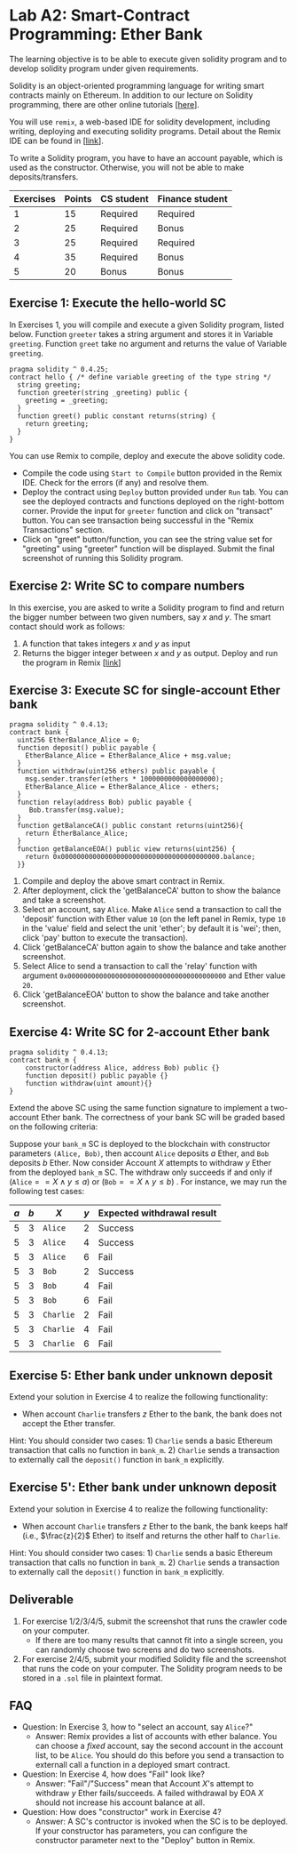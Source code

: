 Lab A2: Smart-Contract Programming: Ether Bank
===

The learning objective is to be able to execute given solidity program and to develop solidity program under given requirements.

Solidity is an object-oriented programming language for writing smart contracts mainly on Ethereum. In addition to our lecture on Solidity programming, there are other online tutorials [[here](https://solidity.readthedocs.io/en/v0.4.24/introduction-to-smart-contracts.html)].

You will use `remix`, a web-based IDE for solidity development, including writing, deploying and executing solidity programs. Detail about the Remix IDE can be found in [[link](https://remix.readthedocs.io/en/latest/)].

To write a Solidity program, you have to have an account payable, which is used as the constructor. Otherwise, you will not be able to make deposits/transfers. 


| Exercises | Points | CS student | Finance student
| --- | --- | --- | --- |
|  1  | 15 |  Required | Required |
|  2  | 25 | Required | Bonus |
|  3  | 25 | Required | Required |
|  4  | 35 | Required | Bonus |
|  5  | 20 | Bonus | Bonus |

Exercise 1: Execute the hello-world SC
---

In Exercises 1, you will compile and execute a given Solidity program, listed below. Function `greeter` takes a string argument and stores it in Variable `greeting`. Function `greet` take no argument and returns the value of Variable `greeting`.

```
pragma solidity ^ 0.4.25;
contract hello { /* define variable greeting of the type string */  
  string greeting;
  function greeter(string _greeting) public {
    greeting = _greeting;
  } 
  function greet() public constant returns(string) {
    return greeting;
  }
} 
```

You can use Remix to compile, deploy and execute the above solidity code. 

- Compile the code using `Start to Compile` button provided in the Remix IDE. Check for the errors (if any) and resolve them.
- Deploy the contract using `Deploy` button provided under `Run` tab. You can see the deployed contracts and functions deployed on the right-bottom corner. Provide the input for `greeter` function and click on "transact" button. You can see transaction being successful in the "Remix Transactions" section. 
- Click on "greet" button/function, you can see the string value set for "greeting" using "greeter" function will be displayed. Submit the final screenshot of running this Solidity program.

Exercise 2: Write SC to compare numbers
---

In this exercise, you are asked to write a Solidity program to find and return the bigger number between two given numbers, say $x$ and $y$. The smart contact should work as follows:

1. A function that takes integers $x$ and $y$ as input
2. Returns the bigger integer between  $x$ and $y$ as output. Deploy and run the program in Remix [[link](https://remix.ethereum.org/)]

Exercise 3: Execute SC for single-account Ether bank 
---

```
pragma solidity ^ 0.4.13;
contract bank {
  uint256 EtherBalance_Alice = 0;
  function deposit() public payable {
    EtherBalance_Alice = EtherBalance_Alice + msg.value;
  }
  function withdraw(uint256 ethers) public payable {
    msg.sender.transfer(ethers * 1000000000000000000);
    EtherBalance_Alice = EtherBalance_Alice - ethers;
  }
  function relay(address Bob) public payable {
     Bob.transfer(msg.value);
  }
  function getBalanceCA() public constant returns(uint256){
    return EtherBalance_Alice;
  }
  function getBalanceEOA() public view returns(uint256) {
    return 0x0000000000000000000000000000000000000000.balance;
  }}
```

1. Compile and deploy the above smart contract in Remix. 
2. After deployment, click the 'getBalanceCA' button to show the balance and take a screenshot. 
3. Select an account, say `Alice`. Make `Alice` send a transaction to call the 'deposit' function with Ether value `10` (on the left panel in Remix, type `10` in the 'value' field and select the unit 'ether'; by default it is 'wei'; then, click 'pay' button to execute the transaction). 
4. Click 'getBalanceCA' button again to show the balance and take another screenshot.
5. Select Alice to send a transaction to call the 'relay' function with argument `0x0000000000000000000000000000000000000000` and Ether value `20`. 
6. Click 'getBalanceEOA' button  to show the balance and take another screenshot.

<!--
Modify the given SC program to implement the following rule: The updated `payrelay` smart contract should only relay payment when the value is above `12` Ether.
-->

Exercise 4: Write SC for 2-account Ether bank
---

```
pragma solidity ^ 0.4.13;
contract bank_m {
    constructor(address Alice, address Bob) public {}
    function deposit() public payable {}
    function withdraw(uint amount){}
}
```

Extend the above SC using the same function signature to implement a two-account Ether bank. The correctness of your bank SC will be graded based on the following criteria:

Suppose your `bank_m` SC is deployed to the blockchain with constructor parameters `(Alice, Bob)`, then account `Alice` deposits $a$ Ether, and `Bob` deposits $b$ Ether. Now consider Account $X$ attempts to withdraw $y$ Ether from the deployed `bank_m` SC. The withdraw only succeeds if and only if (`Alice`$==X\land{}y\leq{}a$) or (`Bob`$==X\land{}y\leq{}b$) . For instance, we may run the following test cases:

| $a$ | $b$ | $X$ | $y$ | Expected withdrawal result |
| --- | --- | --- | --- | --- |
| 5 | 3 | `Alice` | 2 | Success |
| 5 | 3 | `Alice` | 4 | Success |
| 5 | 3 | `Alice` | 6 | Fail |
| 5 | 3 | `Bob` | 2 | Success |
| 5 | 3 | `Bob` | 4 | Fail |
| 5 | 3 | `Bob` | 6 | Fail |
| 5 | 3 | `Charlie` | 2 | Fail |
| 5 | 3 | `Charlie` | 4 | Fail |
| 5 | 3 | `Charlie` | 6 | Fail |

Exercise 5: Ether bank under unknown deposit
---

Extend your solution in Exercise 4 to realize the following functionality: 

- When account `Charlie` transfers $z$ Ether to the bank, the bank does not accept the Ether transfer.

Hint: You should consider two cases: 1) `Charlie` sends a basic Ethereum transaction that calls no function in `bank_m`. 2) `Charlie` sends a transaction to externally call the `deposit()` function in `bank_m` explicitly. 

Exercise 5': Ether bank under unknown deposit
---

Extend your solution in Exercise 4 to realize the following functionality: 

- When account `Charlie` transfers $z$ Ether to the bank, the bank keeps half (i.e., $\frac{z}{2}$ Ether) to itself and returns the other half to `Charlie`.

Hint: You should consider two cases: 1) `Charlie` sends a basic Ethereum transaction that calls no function in `bank_m`. 2) `Charlie` sends a transaction to externally call the `deposit()` function in `bank_m` explicitly. 



<!--

Exercise 3: Rock-paper-scissors game
---

Write a Smart contract to implement the Rock-Paper-Scissors game in solidity. You can use variables to keep track of the deposit and player values. The contract should have the following functionalities:

1. There should be two players. Consider one specific address as the owner address (where both players will deposit their money).
2. Each player deposits an initial amount of 5 Ethers into the owner account.
3. Once both the players deposit the money, allow them to play. While depositing the money, make sure you keep track of who is depositing and make him/her the player1 or player2 accordingly.
4. Write a function `play` which takes the string parameter (Choice of the player - Rock, paper, scissors) and consider their choice only if they have deposited successfully.
5. Once both the players have input their choices, find the winner and transfer the money as below:
    - a. If player1 wins, send bid amount ie, 10 Ethers to player1.
    - b. If player2 wins, send bid amount ie, 10 Ethers to player2.
    - c. If both players win, divide the bid amount and send to players equally. Once the game is finished, `Account` values (on the right-top corner of the IDE) of the designated player addresses should be updated. Make sure the player is depositing exactly 5 Ethers else the transaction should be rejected. While depositing the amount (5 Ethers in our case), `Value` on the right-top corner must be equivalent to 5 Ethers, in-order for the Remix to send the transaction successfully.
-->

Deliverable
---

1. For exercise 1/2/3/4/5, submit the screenshot that runs the crawler code on your computer.
    - If there are too many results that cannot fit into a single screen, you can randomly choose two screens and do two screenshots. 
2. For exercise 2/4/5, submit your modified Solidity file and the screenshot that runs the code on your computer. The Solidity program needs to be stored in a `.sol` file in plaintext format.

FAQ
---

- Question: In Exercise 3, how to "select an account, say `Alice`?"
    - Answer: Remix provides a list of accounts with ether balance. You can choose a *fixed* account, say the second account in the account list, to be `Alice`. You should do this before you send a transaction to externall call a function in a deployed smart contract.
- Question: In Exercise 4, how does "Fail" look like?
    - Answer: "Fail"/"Success" mean that Account $X$'s attempt to withdraw $y$ Ether fails/succeeds. A failed withdrawal by EOA $X$ should not increase his account balance at all.
- Question: How does "constructor" work in Exercise 4?
    - Answer: A SC's contructor is invoked when the SC is to be deployed. If your constructor has parameters, you can configure the constructor parameter next to the "Deploy" button in Remix.
